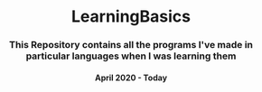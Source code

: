 <h1 align=center>LearningBasics</h1>

<h3 align=center>This Repository contains all the programs I've made in particular languages when I was learning them</h3>
<h4 align=center>April 2020 - Today</h4>
